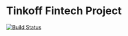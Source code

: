 # Tinkoff Fintech Project
[![Build Status](https://travis-ci.org/mqksm/chat.svg?branch=HW13)](https://travis-ci.org/mqksm/chat)